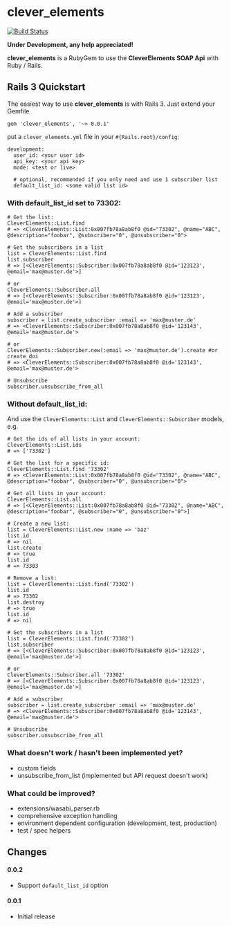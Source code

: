 clever\_elements
================

[![Build Status](https://secure.travis-ci.org/cice/clever_elements.png)](http://travis-ci.org/cice/clever_elements)


**Under Development, any help appreciated!**

**clever\_elements** is a RubyGem to use the **CleverElements SOAP Api** with Ruby / Rails.

Rails 3 Quickstart
------------------

The easiest way to use **clever\_elements** is with Rails 3. Just extend your Gemfile

    gem 'clever_elements', '~> 0.0.1'
    
put a `clever_elements.yml` file in your `#{Rails.root}/config`:

    development:
      user_id: <your user id>
      api_key: <your api key>
      mode: <test or live>
      
      # optional, recommended if you only need and use 1 subscriber list
      default_list_id: <some valid list id>
    
### With default\_list\_id set to 73302:

    # Get the list:
    CleverElements::List.find
    # => <CleverElements::List:0x007fb78a8ab8f0 @id="73302", @name="ABC", @description="foobar", @subscriber="0", @unsubscriber="0">
    
    # Get the subscribers in a list
    list = CleverElements::List.find
    list.subscriber
    # => [<CleverElements::Subscriber:0x007fb78a8ab8f0 @id='123123', @email='max@muster.de'>]
    
    # or
    CleverElements::Subscriber.all
    # => [<CleverElements::Subscriber:0x007fb78a8ab8f0 @id='123123', @email='max@muster.de'>]
    
    # Add a subscriber
    subscriber = list.create_subscriber :email => 'max@muster.de'
    # => <CleverElements::Subscriber:0x007fb78a8ab8f0 @id='123143', @email='max@muster.de'>
    
    # or
    CleverElements::Subscriber.new(:email => 'max@muster.de').create #or create_doi
    # => <CleverElements::Subscriber:0x007fb78a8ab8f0 @id='123143', @email='max@muster.de'>
    
    # Unsubscribe
    subscriber.unsubscribe_from_all
    
### Without default\_list\_id:

And use the `CleverElements::List` and `CleverElements::Subscriber` models, e.g.

    # Get the ids of all lists in your account:
    CleverElements::List.ids
    # => ['73302']
    
    # Get the list for a specific id:
    CleverElements::List.find '73302'
    # => <CleverElements::List:0x007fb78a8ab8f0 @id="73302", @name="ABC", @description="foobar", @subscriber="0", @unsubscriber="0">

    # Get all lists in your account:
    CleverElements::List.all
    # => [<CleverElements::List:0x007fb78a8ab8f0 @id="73302", @name="ABC", @description="foobar", @subscriber="0", @unsubscriber="0">]
    
    # Create a new list:
    list = CleverElements::List.new :name => 'baz'
    list.id
    # => nil
    list.create
    # => true
    list.id 
    # => 73303
    
    # Remove a list:
    list = CleverElements::List.find('73302')
    list.id
    # => 73302
    list.destroy
    # => true
    list.id
    # => nil
    
    # Get the subscribers in a list
    list = CleverElements::List.find('73302')
    list.subscriber
    # => [<CleverElements::Subscriber:0x007fb78a8ab8f0 @id='123123', @email='max@muster.de'>]
    
    # or
    CleverElements::Subscriber.all '73302'
    # => [<CleverElements::Subscriber:0x007fb78a8ab8f0 @id='123123', @email='max@muster.de'>]
    
    # Add a subscriber
    subscriber = list.create_subscriber :email => 'max@muster.de'
    # => <CleverElements::Subscriber:0x007fb78a8ab8f0 @id='123143', @email='max@muster.de'>
    
    # Unsubscribe
    subscriber.unsubscribe_from_all
    
### What doesn't work / hasn't been implemented yet?
* custom fields
* unsubscribe\_from\_list (implemented but API request doesn't work)

### What could be improved?
* extensions/wasabi\_parser.rb
* comprehensive exception handling
* environment dependent configuration (development, test, production)
* test / spec helpers

Changes
-------

#### 0.0.2
* Support `default_list_id` option

#### 0.0.1
* Initial release
